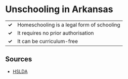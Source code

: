 # Unschooling in Arkansas
| | |
|-|-|
| __✓__ | Homeschooling is a legal form of schooling |
| __✓__ | It requires no prior authorisation |
| __✓__ | It can be curriculum-free |

## Sources

* [HSLDA](https://hslda.org/post/how-to-comply-with-arkansas-homeschool-law)
